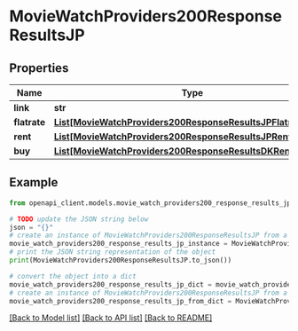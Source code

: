 # MovieWatchProviders200ResponseResultsJP


## Properties

Name | Type | Description | Notes
------------ | ------------- | ------------- | -------------
**link** | **str** |  | [optional] 
**flatrate** | [**List[MovieWatchProviders200ResponseResultsJPFlatrateInner]**](MovieWatchProviders200ResponseResultsJPFlatrateInner.md) |  | [optional] 
**rent** | [**List[MovieWatchProviders200ResponseResultsJPRentInner]**](MovieWatchProviders200ResponseResultsJPRentInner.md) |  | [optional] 
**buy** | [**List[MovieWatchProviders200ResponseResultsDKRentInner]**](MovieWatchProviders200ResponseResultsDKRentInner.md) |  | [optional] 

## Example

```python
from openapi_client.models.movie_watch_providers200_response_results_jp import MovieWatchProviders200ResponseResultsJP

# TODO update the JSON string below
json = "{}"
# create an instance of MovieWatchProviders200ResponseResultsJP from a JSON string
movie_watch_providers200_response_results_jp_instance = MovieWatchProviders200ResponseResultsJP.from_json(json)
# print the JSON string representation of the object
print(MovieWatchProviders200ResponseResultsJP.to_json())

# convert the object into a dict
movie_watch_providers200_response_results_jp_dict = movie_watch_providers200_response_results_jp_instance.to_dict()
# create an instance of MovieWatchProviders200ResponseResultsJP from a dict
movie_watch_providers200_response_results_jp_from_dict = MovieWatchProviders200ResponseResultsJP.from_dict(movie_watch_providers200_response_results_jp_dict)
```
[[Back to Model list]](../README.md#documentation-for-models) [[Back to API list]](../README.md#documentation-for-api-endpoints) [[Back to README]](../README.md)


